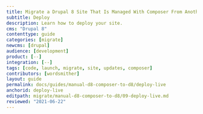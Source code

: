 ```yaml
---
title: Migrate a Drupal 8 Site That Is Managed With Composer From Another Platform
subtitle: Deploy
description: Learn how to deploy your site.
cms: "Drupal 8"
contenttype: guide
categories: [migrate]
newcms: [drupal]
audience: [development]
product: [--]
integration: [--]
tags: [code, launch, migrate, site, updates, composer]
contributors: [wordsmither]
layout: guide
permalink: docs/guides/manual-d8-composer-to-d8/deploy-live
anchorid: deploy-live
editpath: migrate/manual-d8-composer-to-d8/09-deploy-live.md
reviewed: "2021-06-22"
---
```


<Partial file="drupal-9/deploy-using-launch.md" />
